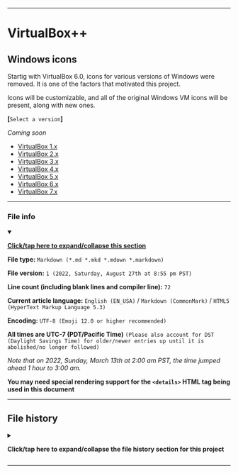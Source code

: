 
***

# VirtualBox++

## Windows icons

Startig with VirtualBox 6.0, icons for various versions of Windows were removed. It is one of the factors that motivated this project.

Icons will be customizable, and all of the original Windows VM icons will be present, along with new ones.

**[**`Select a version`**]**

_Coming soon_

- [VirtualBox 1.x](/VBOX%2B%2B/VM_Icons/Windows/1.x/)
- [VirtualBox 2.x](/VBOX%2B%2B/VM_Icons/Windows/2.x/)
- [VirtualBox 3.x](/VBOX%2B%2B/VM_Icons/Windows/3.x/)
- [VirtualBox 4.x](/VBOX%2B%2B/VM_Icons/Windows/4.x/)
- [VirtualBox 5.x](/VBOX%2B%2B/VM_Icons/Windows/5.x/)
- [VirtualBox 6.x](/VBOX%2B%2B/VM_Icons/Windows/6.x/)
- [VirtualBox 7.x](/VBOX%2B%2B/VM_Icons/Windows/7.x/)

***

### File info

<details open><summary><p lang="en"><b><u>Click/tap here to expand/collapse this section</u></b></p></summary>

**File type:** `Markdown (*.md *.mkd *.mdown *.markdown)`

**File version:** `1 (2022, Saturday, August 27th at 8:55 pm PST)`

**Line count (including blank lines and compiler line):** `72`

**Current article language:** `English (EN_USA)` / `Markdown (CommonMark)` / `HTML5 (HyperText Markup Language 5.3)`

**Encoding:** `UTF-8 (Emoji 12.0 or higher recommended)`

**All times are UTC-7 (PDT/Pacific Time)** `(Please also account for DST (Daylight Savings Time) for older/newer entries up until it is abolished/no longer followed)`

_Note that on 2022, Sunday, March 13th at 2:00 am PST, the time jumped ahead 1 hour to 3:00 am._

**You may need special rendering support for the `<details>` HTML tag being used in this document**

</details>

***

## File history

<details><summary><p lang="en"><b>Click/tap here to expand/collapse the file history section for this project</b></p></summary>

<details><summary><p lang="en"><b>Version 1 (2022, Saturday, August 27th at 8:55 pm PST)</b></p></summary>

**This version was made by:** [`@seanpm2001`](https://github.com/seanpm2001/)

> Changes:

- [x] Started the file
- [x] Added the title section
- [x] Added the `Select a version` microsection
- [x] Added the `file info` section
- [x] Added the `file history` section
- [ ] No other changes in version 1

</details>

</details>

***
